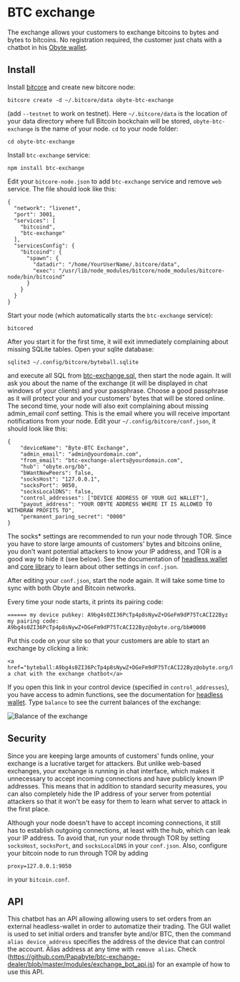 # BTC exchange

The exchange allows your customers to exchange bitcoins to bytes and bytes to bitcoins.  No registration required, the customer just chats with a chatbot in his [Obyte wallet](../../../obyte-gui-wallet).

## Install

Install [bitcore](https://bitcore.io/guides/full-node/) and create new bitcore node:
```
bitcore create -d ~/.bitcore/data obyte-btc-exchange
```
(add `--testnet` to work on testnet).  Here `~/.bitcore/data` is the location of your data directory where full Bitcoin bockchain will be stored, `obyte-btc-exchange` is the name of your node.  `cd` to your node folder:
```
cd obyte-btc-exchange
```
Install `btc-exchange` service:
```
npm install btc-exchange
```
Edit your `bitcore-node.json` to add `btc-exchange` service and remove `web` service.  The file should look like this:
```
{
  "network": "livenet",
  "port": 3001,
  "services": [
    "bitcoind",
    "btc-exchange"
  ],
  "servicesConfig": {
    "bitcoind": {
      "spawn": {
        "datadir": "/home/YourUserName/.bitcore/data",
        "exec": "/usr/lib/node_modules/bitcore/node_modules/bitcore-node/bin/bitcoind"
      }
    }
  }
}
```
Start your node (which automatically starts the `btc-exchange` service):
```
bitcored
```
After you start it for the first time, it will exit immediately complaining about missing SQLite tables.  Open your sqlite database:
```
sqlite3 ~/.config/bitcore/byteball.sqlite
```
and execute all SQL from [btc-exchange.sql](btc-exchange.sql), then start the node again.  It will ask you about the name of the exchange (it will be displayed in chat windows of your clients) and your passphrase.  Choose a good passphrase as it will protect your and your customers' bytes that will be stored online.  The second time, your node will also exit complaining about missing admin_email conf setting.  This is the email where you will receive important notifications from your node.  Edit your `~/.config/bitcore/conf.json`, it should look like this:
```
{
	"deviceName": "Byte-BTC Exchange",
	"admin_email": "admin@yourdomain.com",
	"from_email": "btc-exchange-alerts@yourdomain.com",
	"hub": "obyte.org/bb",
	"bWantNewPeers": false,
	"socksHost": "127.0.0.1",
	"socksPort": 9050,
	"socksLocalDNS": false,
	"control_addresses": ["DEVICE ADDRESS OF YOUR GUI WALLET"],
	"payout_address": "YOUR OBYTE ADDRESS WHERE IT IS ALLOWED TO WITHDRAW PROFITS TO",
	"permanent_paring_secret": "0000"
}
```
The socks* settings are recommended to run your node through TOR.  Since you have to store large amounts of customers' bytes and bitcoins online, you don't want potential attackers to know your IP address, and TOR is a good way to hide it (see below).  See the documentation of [headless wallet](../../../headless-obyte) and [core library](../../../ocore) to learn about other settings in `conf.json`.

After editing your `conf.json`, start the node again.  It will take some time to sync with both Obyte and Bitcoin networks.

Every time your node starts, it prints its pairing code:
```
====== my device pubkey: A9bg4s0ZI36PcTp4p8sNywZ+DGeFm9dP75TcACI22Byz
my pairing code: A9bg4s0ZI36PcTp4p8sNywZ+DGeFm9dP75TcACI22Byz@obyte.org/bb#0000
```
Put this code on your site so that your customers are able to start an exchange by clicking a link:
```
<a href="byteball:A9bg4s0ZI36PcTp4p8sNywZ+DGeFm9dP75TcACI22Byz@obyte.org/bb#0000">start a chat with the exchange chatbot</a>
```
If you open this link in your control device (specified in `control_addresses`), you have access to admin functions, see the documentation for [headless wallet](../../../headless-obyte).  Type `balance` to see the current balances of the exchange:

![Balance of the exchange](btc-exchange-balance.png)

## Security
Since you are keeping large amounts of customers' funds online, your exchange is a lucrative target for attackers.  But unlike web-based exchanges, your exchange is running in chat interface, which makes it unnecessary to accept incoming connections and have publicly known IP addresses.  This means that in addition to standard security measures, you can also completely hide the IP address of your server from potential attackers so that it won't be easy for them to learn what server to attack in the first place.

Although your node doesn't have to accept incoming connections, it still has to establish outgoing connections, at least with the hub, which can leak your IP address.  To avoid that, run your node through TOR by setting `socksHost`, `socksPort`, and `socksLocalDNS` in your `conf.json`.  Also, configure your bitcoin node to run through TOR by adding
```
proxy=127.0.0.1:9050
```
in your `bitcoin.conf`.

## API
This chatbot has an API allowing allowing users to set orders from an external headless-wallet in order to automatize their trading.
The GUI wallet is used to set initial orders and transfer byte and/or BTC, then the command `alias device_address` specifies the address of the device that can control the account.
Alias address at any time with `remove alias`.
Check (https://github.com/Papabyte/btc-exchange-dealer/blob/master/modules/exchange_bot_api.js) for an example of how to use this API.
